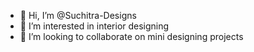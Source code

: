 - 👋 Hi, I’m @Suchitra-Designs
- 👀 I’m interested in interior designing
- 💞️ I’m looking to collaborate on mini designing projects

<!---
Suchitra-Designs/Suchitra-Designs is a ✨ special ✨ repository because its `README.md` (this file) appears on your GitHub profile.
You can click the Preview link to take a look at your changes.
--->
